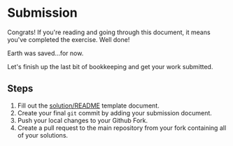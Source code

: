 # Submission

Congrats! If you're reading and going through this document, it means you've completed the exercise. Well done!

Earth was saved...for now.

Let's finish up the last bit of bookkeeping and get your work submitted.

## Steps

1) Fill out the [solution/README](solution/README.md) template document.
2) Create your final `git` commit by adding your submission document.
3) Push your local changes to your Github Fork.
4) Create a pull request to the main repository from your fork containing all of your solutions.
